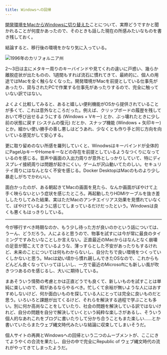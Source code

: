 ```yaml
---
title: Windowsへの回帰
---
```


[開発環境をMacからWindowsに切り替えた](/articles/2020-09-28-development-on-windows)ことについて、実際どうですかと聞かれることが何度かあったので、そのときも話した現在の所感みたいなものを書き残しておく。

結論すると、移行後の環境をかなり気に入っている。

![](/images/2020-10-04-windows.jpg "1996年のカリフォルニア州")

2～3日は主にメタキー周りのキーバインドや見てくれの違いに戸惑い、幾らか離脱症状が出たものの、1週間もすれば流石に慣れてきて、最終的に、個人の用途ではMacを全く触らなくなった。開発環境がMacを前提としている仕事先があったり、貸与されたPCで作業する仕事先があったりするので、完全に触っていない訳ではない。

よくよく比較してみると、あると嬉しい便利機能がOSから提供されていることが多くて、これは意外なところだった。例えば、クリップボードの履歴を残しておいて呼び出せるようにする (Windows + Vキー) とか、ぶっ壊れたときに少し前の状態に戻す (システムの復元) だとか、スナップ機能 (Windows + 矢印キー) とか。細かい使い勝手の善し悪しはどうあれ、少なくとも作り手と同じ方向を向いている感覚がして安心する。

更に取り留めのない所感を羅列していくと、Winodwsはキーバインドが全体的にPageUpキーやHomeキーなどの存在を前提としているようなつくりになっているのを感じる。音声や画面の入出力周りが意外としっかりしていて、特にディスプレイ接続周りは問題が起きにくい。ゲームが沢山動いてたのしい。セキュリテイ周りにはなんとなく不安を感じる。Docker DesktopはMacのものより少し暴走しがちでかわいい。

面白かったのが、ある朝起きてMacの画面を見たら、なんか画面がぼやけて上手く映らないという症状を感じたところ。再起動したりHDMIケーブルを抜き差ししたりしてみた結果、実はただMacのアンチエイリアス効果を見慣れていなくて、ぼやけているように感じてしまっているだけだったという。Windowsは良くも悪くもはっきりしている。

---

今が移行すべき時期なのか、もう少し待った方が良いのかという話については、うーん、どうだろう。人によると思うので、物事を試すには今が常に最良のタイミングですみたいなことしか言えない。正直最近のMacからはなんとなく崩壊の足音が聞こえてきているような、薄っすらとした不安があったりもするけれど、未来のことについては何もわからないし、自分たちで良い環境をつくっていくしかないと思う。Macは幼い頃から慣れ親しんできたOSなので、これからもどんどん良くなっていってほしいし、一方で最近のMicrosoftにも新しい風が吹きつつあるのを感じるし、大いに期待している。

まあそういう情勢の考慮とかは正直どうでも良くて、新しいものを試すことは単純に楽しいので、暇があるならやるべき。忙しくて余裕が無いような人にはおすすめしないけど、何か面白いものを探している人にとっては完全に良いものだと思う。いろいろと課題が出てくるけど、それらを解決する過程で学ぶことも多い。別に何か高尚なことをしていたり、社会の問題を解決している訳ではないけれど、自分の問題を自分で解決していくという純粋な楽しさがあるし、そういう個人的なあれこれをブログに書いたりして分かち合うこともまた楽しい……とか書いていたらまたウェブ縄文時代みたいな結論に収束してしまいそうだ。

個人サイトの再興とWindowsへの回帰という二つのムーブメントが、ここにきてようやくの合流を果たし、自分の中で完全にRepublic of ウェブ縄文時代の流れがやってきてしまったようだ。
